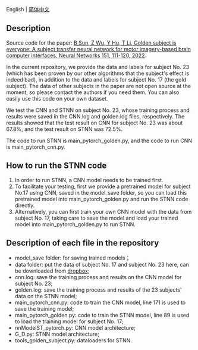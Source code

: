 English | [简体中文](https://github.com/tju-sun-lab/stnn/blob/main/README_CN.md)

## Description
Source code for the paper: [B Sun, Z Wu, Y Hu, T Li, Golden subject is everyone: A subject transfer neural network for motor imagery-based brain computer interfaces, Neural Networks 151, 111-120, 2022](https://www.sciencedirect.com/science/article/abs/pii/S0893608022001034).

In the current repository, we provide the data and labels for subject No. 23 (which has been proven by our other algorithms that the subject's effect is indeed bad), in addition to the data and labels for subject No. 17 (the gold subject). The data of other subjects in the paper are not open source at the moment, so please contact the authors if you need them. You can also easily use this code on your own dataset.

We test the CNN and STNN on subject No. 23, whose training process and results were saved in the CNN.log and golden.log files, respectively. The results showed that the test result on CNN for subject No. 23 was about 67.8%, and the test result on STNN was 72.5%.

The code to run STNN is main_pytorch_golden.py, and the code to run CNN is main_pytorch_cnn.py.

## How to run the STNN code

1. In order to run STNN, a CNN model needs to be trained first.
2. To facilitate your testing, first we provide a pretrained model for subject No.17 using CNN, saved in the model_save folder, so you can load this pretrained model into main_pytorch_golden.py and run the STNN code directly.
3. Alternatively, you can first train your own CNN model with the data from subject No. 17, taking care to save the model and load your trained model into main_pytorch_golden.py to run STNN.

## Description of each file in the repository
- model_save folder: for saving trained models；
- data folder: put the data of subject No. 17 and subject No. 23 here, can be downloaded from [dropbox](https://www.dropbox.com/sh/3lrvv470irirfu6/AADUP6ji2EHBySiz_zGaUP5qa?dl=0);
- cnn.log: save the training process and results on the CNN model for subject No. 23;
- golden.log: save the training process and results of the 23 subjects' data on the STNN model;
- main_pytorch_cnn.py: code to train the CNN model, line 171 is used to save the training model;
- main_pytorch_golden.py: code to train the STNN model, line 89 is used to load the training model for subject No. 17;
- nnModelST_pytorch.py: CNN model architecture;
- G_D.py: STNN model architecture;
- tools_golden_subject.py: dataloaders for STNN.
